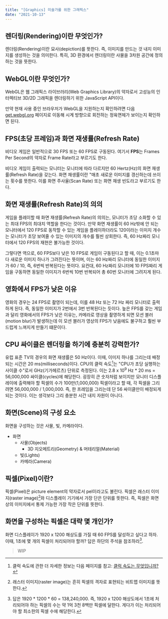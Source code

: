 ```yaml
---
title: "[Graphics] 미술가를 위한 그래픽스"
date: "2021-10-13"
---
```


[클럭 속도는 무엇입니까?]: https://www.intel.co.kr/content/www/kr/ko/gaming/resources/cpu-clock-speed.html

## 렌더링(Rendering)이란 무엇인가?

렌더링(Rendering)이란 묘사(depiction)를 뜻한다. 즉, 이미지를 만드는 것 내지 이미지를 생성하는 것을 의미한다. 특히, 3D 환경에서 렌더링이란 사물을 3차원 공간에 정의하는 것을 뜻한다.

## WebGL이란 무엇인가?

WebGL은 웹 그래픽스 라이브러리(Web Graphics Library)의 약자로서 고성능의 인터렉티브 3D/2D 그래픽을 렌더링하기 위한 JavaScript API이다.

만약 현재 사용 중인 브라우저가 WebGL을 지원하는지 확인하려면 다음 [get.webgl.org](http://get.webgl.org/) 페이지로 이동해 시계 방향으로 회전하는 정육면체가 보이는지 확인하면 된다.

## FPS(초당 프레임)과 화면 재생률(Refresh Rate)

비디오 게임은 일반적으로 30 FPS 또는 60 FPS로 구동된다. 여기서 **FPS**는 Frames Per Second의 약자로 Frame Rate라고 부르기도 한다.

비디오 게임이 출력되는 모니터는 모니터에 따라 다르지만 60 Hertz(Hz)의 화면 재생률(Refresh Rate)을 갖는다. 화면 재생률이란 "매초 새로운 이미지를 갱신하는데 쓰이는 횟수를 뜻한다. 이를 화면 주사율(Scan Rate) 또는 화면 재생 빈도라고 부르기도 한다.

## 화면 재생률(Refresh Rate)의 의의

게임을 플레이할 때 화면 재생률(Refresh Rate)의 의의는, 모니터가 초당 소화할 수 있는 최대 FPS의 최대치 역할을 한다는 것이다. 만약 화면 재생률이 60 Hz밖에 안 되는 모니터에서 120 FPS로 동작할 수 있는 게임을 플레이하더라도 120이라는 이미지 개수는 모니터가 초당 보여줄 수 있는 이미지의 개수를 훨씬 상회한다. 즉, 60 Hz짜리 모니터에서 120 FPS의 재현은 불가능한 것이다.

그렇다면 역으로, 60 FPS보다 낮은 10 FPS로 게임이 구동된다고 할 때, 이는 0.1초마다 새로운 이미지 하나가 그려진다는 뜻이며, 이는 60 Hz짜리 모니터에 동일한 이미지가 60 / 10, 즉, 6번씩 반복된다는 뜻이다. 요컨대, 60 Hz짜리 모니터에 10 FPS짜리 게임을 구동하면 동일한 이미지가 6번씩 10번 반복되어 총 60번 모니터에 그려지게 된다.

## 영화에서 FPS가 낮은 이유

영화의 경우는 24 FPS로 촬영이 되는데, 이를 48 Hz 또는 72 Hz 짜리 모니터로 출력하게 된다. 즉, 동일한 이미지가 2번에서 3번 반복된다는 듯이다. 높은 FPS를 갖는 게임과 달리 영화에서의 FPS가 낮은 이유는, 카메라로 영상을 촬영하게 되면 모션 블러(motion blur)가 발생하는데 이 모션 블러가 영상의 FPS가 낮음에도 불구하고 훨씬 부드럽게 느껴지게 만들기 떄문이다.

## CPU 싸이클은 렌더링을 하기에 충분히 강력한가?

유럽 표준 TV의 경우의 화면 재생률은 50 Hz이다. 이때, 이미지 하나를 그리는데 배정되는 시간은 20 ms(milliseconds)이다. CPU의 클럭 속도[^1]는 "CPU가 초당 실행하는 사이클 수"로서 GHz(기가헤르츠) 단위로 측정된다. 이는 2.8 x 10<sup>9</sup> Hz * 20 ms = 56,000,000 싸이클(cycles)에 해당한다. 굉장히 큰 숫자처럼 보이지만 모니터 디스플레이에 출력해야 할 픽셀의 수가 100만(1,000,000) 픽셀이라고 할 때, 각 픽셀을 그리려면 56,000,000 / 1,000,000. 즉, 한 프레임을 그리는데 단 56 싸이클만이 배정되게 되는 것이다. 이는 생각보다 그리 충분한 시간 내지 자원이 아니다.

## 화면(Scene)의 구성 요소

화면을 구성하는 것은 사물, 빛, 카메라이다.

- 화면
  - 사물(Objects)
    - 3D 지오메트리(Geometry) & 머테리얼(Material)
  - 빛(Lights)
  - 카메라(Camera)

## 픽셀(Pixel)이란?

픽셀(Pixel)은 picture element의 약자로서 pel이라고도 불린다. 픽셀은 래스터 이미지(raster image)[^2]와 디스플레이 기기에서 가장 단은 단위를 뜻한다. 즉, 픽셀은 화면상의 이미지에서 통제 가능한 가장 작은 단위를 뜻한다.

## 화면을 구성하는 픽셀은 대략 몇 개인가?

화면 디스플레이가 1920 x 1200 해상도를 가질 때 60 FPS를 달성하고 싶다고 하자. 이때, 1초에 몇 개의 픽셀이 처리되어야 할까? 답은 하단의 주석을 참조하라[^3].

> WIP

[^1]: 클럭 속도에 관한 더 자세한 정보는 다음 페이지를 참고: [클럭 속도는 무엇입니까?]
[^2]: 래스터 이미지(raster image)는 흔히 픽셀의 격자로 표현되는 비트맵 이미지를 뜻한다.
[^3]: 답은 1920 * 1200 * 60 = 138,240,000. 즉, 1920 x 1200 해상도에서 1초에 처리되어야 하는 픽셀의 수는 약 1억 3천 8백만 픽셀에 달한다. 게다가 이는 처리되어야 할 최소한의 픽셀 수에 해당한다.
